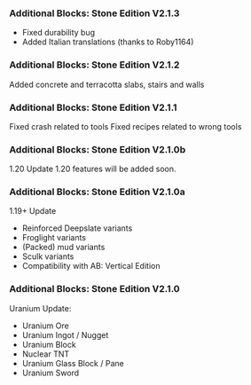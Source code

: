 ### Additional Blocks: Stone Edition V2.1.3
- Fixed durability bug
- Added Italian translations (thanks to Roby1164)

### Additional Blocks: Stone Edition V2.1.2
Added concrete and terracotta slabs, stairs and walls

### Additional Blocks: Stone Edition V2.1.1
Fixed crash related to tools
Fixed recipes related to wrong tools

### Additional Blocks: Stone Edition V2.1.0b
1.20 Update
1.20 features will be added soon.


### Additional Blocks: Stone Edition V2.1.0a
1.19+ Update
- Reinforced Deepslate variants
- Froglight variants
- (Packed) mud variants
- Sculk variants
- Compatibility with AB: Vertical Edition

### Additional Blocks: Stone Edition V2.1.0
Uranium Update:
- Uranium Ore
- Uranium Ingot / Nugget
- Uranium Block
- Nuclear TNT
- Uranium Glass Block / Pane
- Uranium Sword

